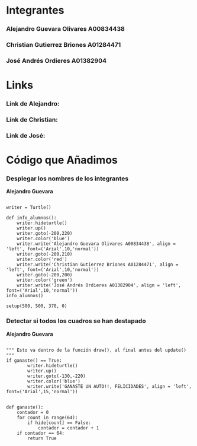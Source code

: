 # Integrantes
### Alejandro Guevara Olivares A00834438
### Christian Gutierrez Briones A01284471
### José Andrés Ordieres A01382904

# Links
### Link de Alejandro:


### Link de Christian:


### Link de José:

# Código que Añadimos
### Desplegar los nombres de los integrantes
**Alejandro Guevara**
```

writer = Turtle()

def info_alumnos():
    writer.hideturtle()
    writer.up()
    writer.goto(-200,220)
    writer.color('blue')
    writer.write('Alejandro Guevara Olivares A00834438', align = 'left', font=('Arial',10,'normal'))
    writer.goto(-200,210)
    writer.color('red')
    writer.write('Christian Gutierrez Briones A01284471', align = 'left', font=('Arial',10,'normal'))
    writer.goto(-200,200)
    writer.color('green')
    writer.write('José Andrés Ordieres A01382904', align = 'left', font=('Arial',10,'normal'))
info_alumnos()

setup(500, 500, 370, 0)

```

### Detectar si todos los cuadros se han destapado
**Alejandro Guevara**
```

""" Esto va dentro de la función draw(), al final antes del update() """
if ganaste() == True:
        writer.hideturtle()
        writer.up()
        writer.goto(-130,-220)
        writer.color('blue')
        writer.write('GANASTE UN AUTO!!, FELICIDADES', align = 'left', font=('Arial',15,'normal'))
        
        
def ganaste():
    contador = 0
    for count in range(64):
        if hide[count] == False:
            contador = contador + 1
    if contador == 64:
        return True

```
